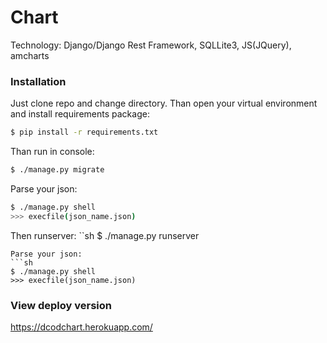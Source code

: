 # Chart

Technology:
Django/Django Rest Framework,
SQLLite3, JS(JQuery), amcharts

### Installation

Just clone repo and change directory. Than open your virtual environment and install requirements package:
```sh
$ pip install -r requirements.txt
```
Than run in console:
```sh
$ ./manage.py migrate
```
Parse your json:
```sh
$ ./manage.py shell
>>> execfile(json_name.json) 
```
Then runserver:
``sh
$ ./manage.py runserver 
```
Parse your json:
```sh
$ ./manage.py shell
>>> execfile(json_name.json) 
```

### View deploy version
https://dcodchart.herokuapp.com/
